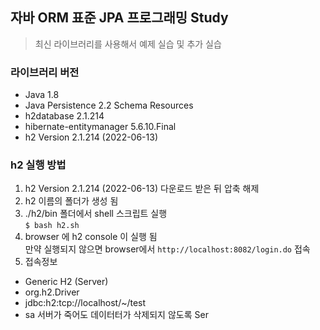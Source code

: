 ## 자바 ORM 표준 JPA 프로그래밍 Study

> 최신 라이브러리를 사용해서 예제 실습 및 추가 실습


### 라이브러리 버전
- Java 1.8
- Java Persistence 2.2 Schema Resources
- h2database 2.1.214
- hibernate-entitymanager 5.6.10.Final
- h2 Version 2.1.214 (2022-06-13)


### h2 실행 방법
1. h2 Version 2.1.214 (2022-06-13) 다운로드 받은 뒤 압축 해제
2. h2 이름의 폴더가 생성 됨
3. ./h2/bin 폴더에서 shell 스크립트 실행  
`$ bash h2.sh`
4. browser 에 h2 console 이 실행 됨  
만약 실행되지 않으면 browser에서  `http://localhost:8082/login.do` 접속
5. 접속정보  
- Generic H2 (Server)
- org.h2.Driver
- jdbc:h2:tcp://localhost/~/test
- sa 
서버가 죽어도 데이터터가 삭제되지 않도록 Ser
